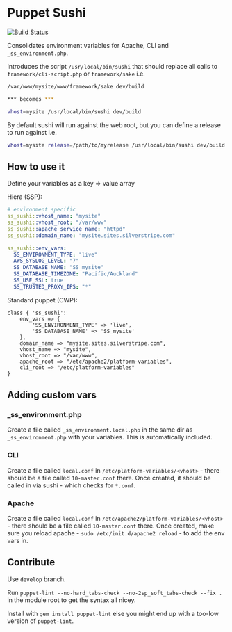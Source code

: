 # Puppet Sushi

[![Build Status](https://scrutinizer-ci.com/g/andrewandante/puppet-sushi/badges/build.png?b=master)](https://scrutinizer-ci.com/g/andrewandante/puppet-sushi/build-status/master)

Consolidates environment variables for Apache, CLI and `_ss_environment.php`.

Introduces the script `/usr/local/bin/sushi` that should replace all calls to `framework/cli-script.php` or `framework/sake` i.e.

```bash
/var/www/mysite/www/framework/sake dev/build

*** becomes ***

vhost=mysite /usr/local/bin/sushi dev/build
```

By default sushi will run against the web root, but you can define a release to run against i.e.

```bash
vhost=mysite release=/path/to/myrelease /usr/local/bin/sushi dev/build
```


## How to use it

Define your variables as a key => value array

Hiera (SSP):

```yaml
# environment specific
ss_sushi::vhost_name: "mysite"
ss_sushi::vhost_root: "/var/www"
ss_sushi::apache_service_name: "httpd"
ss_sushi::domain_name: "mysite.sites.silverstripe.com"

ss_sushi::env_vars:
  SS_ENVIRONMENT_TYPE: "live"
  AWS_SYSLOG_LEVEL: "7"
  SS_DATABASE_NAME: "SS_mysite"
  SS_DATABASE_TIMEZONE: "Pacific/Auckland"
  SS_USE_SSL: true
  SS_TRUSTED_PROXY_IPS: "*"
```

Standard puppet (CWP):

```puppet
class { 'ss_sushi':
	env_vars => {
		'SS_ENVIRONMENT_TYPE' => 'live',
		'SS_DATABASE_NAME' => 'SS_mysite'
	},
	domain_name => "mysite.sites.silverstripe.com",
	vhost_name => "mysite",
	vhost_root => "/var/www",
	apache_root => "/etc/apache2/platform-variables",
	cli_root => "/etc/platform-variables"
}
```

## Adding custom vars

### _ss_environment.php

Create a file called `_ss_environment.local.php` in the same dir as `_ss_environment.php` with your variables. This is automatically included.

### CLI

Create a file called `local.conf` in `/etc/platform-variables/<vhost>` - there should be a file called `10-master.conf` there. Once created, it should be called in via sushi - which checks for `*.conf`.

### Apache

Create a file called `local.conf` in `/etc/apache2/platform-variables/<vhost>` - there should be a file called `10-master.conf` there. Once created, make sure you reload apache - `sudo /etc/init.d/apache2 reload` - to add the env vars in.


## Contribute

Use `develop` branch.

Run `puppet-lint --no-hard_tabs-check --no-2sp_soft_tabs-check --fix .` in the module root to get the syntax all nicey.

Install with `gem install puppet-lint` else you might end up with a too-low version of `puppet-lint`.
